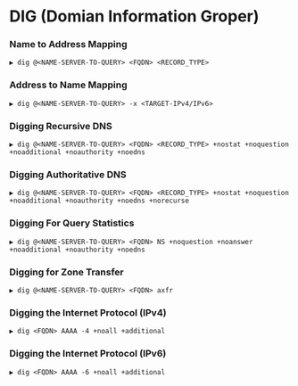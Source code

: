 # DIG (Domian Information Groper)

### Name to Address Mapping
```
▶ dig @<NAME-SERVER-TO-QUERY> <FQDN> <RECORD_TYPE>
```

### Address to Name Mapping
```
▶ dig @<NAME-SERVER-TO-QUERY> -x <TARGET-IPv4/IPv6>
```

### Digging Recursive DNS
```
▶ dig @<NAME-SERVER-TO-QUERY> <FQDN> <RECORD_TYPE> +nostat +noquestion +noadditional +noauthority +noedns 
```

### Digging Authoritative DNS
```
▶ dig @<NAME-SERVER-TO-QUERY> <FQDN> <RECORD_TYPE> +nostat +noquestion +noadditional +noauthority +noedns +norecurse
```

### Digging For Query Statistics
```
▶ dig @<NAME-SERVER-TO-QUERY> <FQDN> NS +noquestion +noanswer +noadditional +noauthority +noedns 
```

### Digging for Zone Transfer
```
▶ dig @<NAME-SERVER-TO-QUERY> <FQDN> axfr 
```

### Digging the Internet Protocol (IPv4)
```
▶ dig <FQDN> AAAA -4 +noall +additional
```

### Digging the Internet Protocol (IPv6)
```
▶ dig <FQDN> AAAA -6 +noall +additional
```
